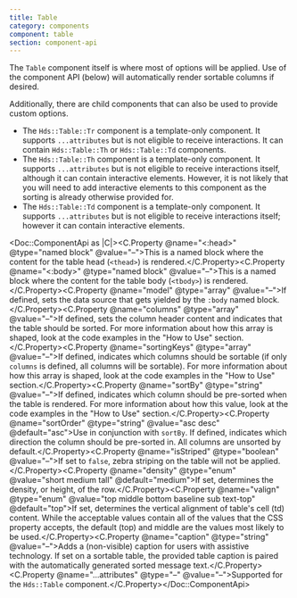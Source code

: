 ```yaml
---
title: Table
category: components
component: table
section: component-api
---
```


The `Table` component itself is where most of options will be applied. Use of the component API (below) will automatically render sortable columns if desired.

Additionally, there are child components that can also be used to provide custom options.

*   The `Hds::Table::Tr` component is a template-only component. It supports `...attributes` but is not eligible to receive interactions. It can contain `Hds::Table::Th` or `Hds::Table::Td` components.
*   The `Hds::Table::Th` component is a template-only component. It supports `...attributes` but is not eligible to receive interactions itself, although it can contain interactive elements. However, it is not likely that you will need to add interactive elements to this component as the sorting is already otherwise provided for.
*   The `Hds::Table::Td` component is a template-only component. It supports `...attributes` but is not eligible to receive interactions itself; however it can contain interactive elements.

<Doc::ComponentApi as |C|><C.Property @name="<:head>" @type="named block" @value="–">This is a named block where the content for the table head (`<thead>`) is rendered.</C.Property><C.Property @name="<:body>" @type="named block" @value="–">This is a named block where the content for the table body (`<tbody>`) is rendered.</C.Property><C.Property @name="model" @type="array" @value="–">If defined, sets the data source that gets yielded by the `:body` named block.</C.Property><C.Property @name="columns" @type="array" @value="–">If defined, sets the column header content and indicates that the table should be sorted. For more information about how this array is shaped, look at the code examples in the "How to Use" section.</C.Property><C.Property @name="sortingKeys" @type="array" @value="–">If defined, indicates which columns should be sortable (if only `columns` is defined, all columns will be sortable). For more information about how this array is shaped, look at the code examples in the "How to Use" section.</C.Property><C.Property @name="sortBy" @type="string" @value="–">If defined, indicates which column should be pre-sorted when the table is rendered. For more information about how this value, look at the code examples in the "How to Use" section.</C.Property><C.Property @name="sortOrder" @type="string" @value="asc desc" @default="asc">Use in conjunction with `sortBy`. If defined, indicates which direction the column should be pre-sorted in. All columns are unsorted by default.</C.Property><C.Property @name="isStriped" @type="boolean" @value="–">If set to `false`, zebra striping on the table will not be applied.</C.Property><C.Property @name="density" @type="enum" @value="short medium tall" @default="medium">If set, determines the density, or height, of the row.</C.Property><C.Property @name="valign" @type="enum" @value="top middle bottom baseline sub text-top" @default="top">If set, determines the vertical alignment of table's cell (td) content. While the acceptable values contain all of the values that the CSS property accepts, the default (top) and middle are the values most likely to be used.</C.Property><C.Property @name="caption" @type="string" @value="–">Adds a (non-visible) caption for users with assistive technology. If set on a sortable table, the provided table caption is paired with the automatically generated sorted message text.</C.Property><C.Property @name="...attributes" @type="–" @value="–">Supported for the `Hds::Table` component.</C.Property></Doc::ComponentApi>